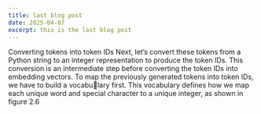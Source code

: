 ```yaml
---
title: last blog post
date: 2025-04-07
excerpt: this is the last blog post
---
```


 Converting tokens into token IDs
Next, let’s convert these tokens from a Python string to an integer representation to
produce the token IDs. This conversion is an intermediate step before converting the
token IDs into embedding vectors.
 To map the previously generated tokens into token IDs, we have to build a vocabulary first. This vocabulary defines how we map each unique word and special character
to a unique integer, as shown in figure 2.6